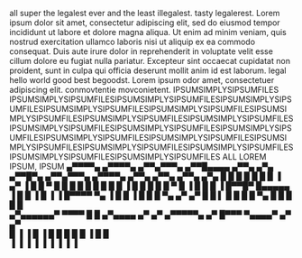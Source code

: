 all super the legalest ever and the least illegalest. tasty legalerest. Lorem ipsum dolor sit amet, consectetur adipiscing elit, sed do eiusmod tempor incididunt ut labore et dolore magna aliqua. Ut enim ad minim veniam, quis nostrud exercitation ullamco laboris nisi ut aliquip ex ea commodo consequat. Duis aute irure dolor in reprehenderit in voluptate velit esse cillum dolore eu fugiat nulla pariatur. Excepteur sint occaecat cupidatat non proident, sunt in culpa qui officia deserunt mollit anim id est laborum. legal hello world good best begoodst. Lorem ipsum odor amet, consectetuer adipiscing elit. conmovtentie movconietent.
IPSUMSIMPLYSIPSUMFILES IPSUMSIMPLYSIPSUMFILESIPSUMSIMPLYSIPSUMFILESIPSUMSIMPLYSIPSUMFILESIPSUMSIMPLYSIPSUMFILESIPSUMSIMPLYSIPSUMFILESIPSUMSIMPLYSIPSUMFILESIPSUMSIMPLYSIPSUMFILESIPSUMSIMPLYSIPSUMFILESIPSUMSIMPLYSIPSUMFILESIPSUMSIMPLYSIPSUMFILESIPSUMSIMPLYSIPSUMFILESIPSUMSIMPLYSIPSUMFILESIPSUMSIMPLYSIPSUMFILESIPSUMSIMPLYSIPSUMFILESIPSUMSIMPLYSIPSUMFILESIPSUMSIMPLYSIPSUMFILESIPSUMSIMPLYSIPSUMFILESIPSUMSIMPLYSIPSUMFILES ALL LOREM IPSUM, IPSUM
 ▄▀▀▀▀▄    ▄▀▀▀▀▄   ▄▀▀▄▀▀▀▄  ▄▀▀█▄▄▄▄  ▄▀▀▄ ▄▀▄      ▄▀▀█▀▄    ▄▀▀▄▀▀▀▄  ▄▀▀▀▀▄  ▄▀▀▄ ▄▀▀▄  ▄▀▀▄ ▄▀▄ 
█    █    █      █ █   █   █ ▐  ▄▀   ▐ █  █ ▀  █     █   █  █  █   █   █ █ █   ▐ █   █    █ █  █ ▀  █ 
▐    █    █      █ ▐  █▀▀█▀    █▄▄▄▄▄  ▐  █    █     ▐   █  ▐  ▐  █▀▀▀▀     ▀▄   ▐  █    █  ▐  █    █ 
    █     ▀▄    ▄▀  ▄▀    █    █    ▌    █    █          █        █      ▀▄   █    █    █     █    █  
  ▄▀▄▄▄▄▄▄▀ ▀▀▀▀   █     █    ▄▀▄▄▄▄   ▄▀   ▄▀        ▄▀▀▀▀▀▄   ▄▀        █▀▀▀      ▀▄▄▄▄▀  ▄▀   ▄▀   
  █                ▐     ▐    █    ▐   █    █        █       █ █          ▐                 █    █    
  ▐                           ▐        ▐    ▐        ▐       ▐ ▐                            ▐    ▐    
